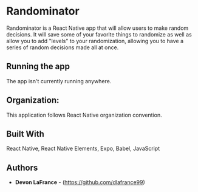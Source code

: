 # Randominator
Randominator is a React Native app that will allow users to make random decisions. It will save some of your favorite things to randomize as well as allow you to add "levels" to your randomization, allowing you to have a series of random decisions made all at once. 


## Running the app 
The app isn't currently running anywhere.



## Organization:

This application follows React Native organization convention. 

## Built With
React Native, React Native Elements, Expo, Babel, JavaScript


## Authors

* **Devon LaFrance** - (https://github.com/dlafrance99)

